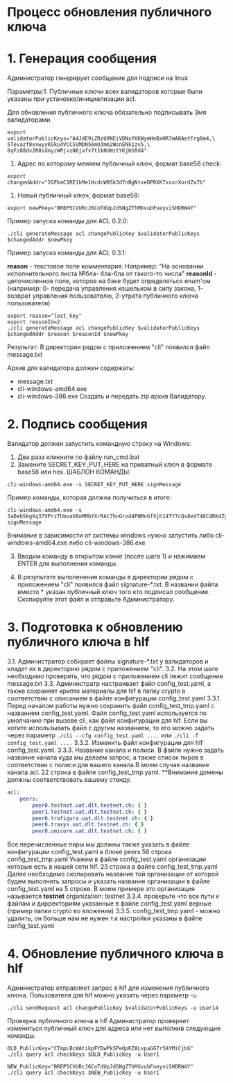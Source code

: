 # Процесс обновления публичного ключа

# 1. Генерация сообщения

Администратор генерирует сообщение для подписи на linux

Параметры:1. Публичные ключи всех валидаторов которые были указаны при установке/инициализации acl.

Для обновления публичного ключа обязательно подписывать 3мя валидаторами.



```shell
export validatorPublicKeys="A4JdE9iZRzU9NEiVDNxYKKWymHeBxHR7mA8AetFrg8m4,\
5Tevazf8xxwyyKGku4VCCSVMDN56mU3mm2WsnENk1zv5,\
6qFz88dv2R8sXmyzWPjvzN6jafv7t1kNUHztYKjH1Rd4"
```

1. Адрес по которому меняем публичный ключ, формат base58 сheck:
```shell
export changedAddr="2GFkmC1RE1kMe1HcdcW9Sk3d7nBgNtxeDPRXK7xxxrXordZa7b"
```
1. Новый публичный ключ, формат base58:
```shell
export newPkey="BREP5CVURcJ6CoTdUpJdSNgZThMXvubFueyviSHDRW4Y"
```
Пример запуска команды для ACL 0.2.0:
```shell
./cli generateMessage acl changePublicKey $validatorPublicKeys $changedAddr $newPkey
```

Пример запуска команды для ACL 0.3.1:

**reason** - текстовое поле комментария. Например: "На основании исполнительного листа №бла-
бла-бла от такого-то числа"
**reasonId** - целочисленное поле, которое на бэке будет определяться enum'ом (например: 0-
передача управления кошельком в силу закона, 1-возврат управления пользователю, 2-утрата
публичного ключа пользователя)

```shell
export reason="lost_key"
export reasonId=2
./cli generateMessage acl changePublicKey $validatorPublicKeys $changedAddr $reason $reasonId $newPkey
``` 

Результат:
В директории рядом с приложением "cli" появился файл message.txt

Архив для валидатора должен содержать:
- message.txt
- cli-windows-amd64.exe
- cli-windows-386.exe
  Создать и передать zip архив Валидатору.

# 2. Подпись сообщения

  Валидатор должен запустить командную строку на Windows:
1. Два раза кликните по файлу run_cmd.bat
2. Замените SECRET_KEY_PUT_HERE на приватный ключ в формате base58 или hex.
   ШАБЛОН КОМАНДЫ:

```shell
cli-windows-amd64.exe -s SECRET_KEY_PUT_HERE signMessage
```

Пример команды, которая должна получиться в итоге:
```shell
cli-windows-amd64.exe -s 3aDebSkgXq37VPrzThboaV8oMMbYXrRAt7hnGrod4PNMnGfXjh14TY7cQs8eVT46C4RK4ZyNKLrBmyD5CYZiFmkr signMessage
```
Внимание в зависимости от системы windows нужно запустить либо cli-windows-amd64.exe либо cli-windows-386.exe

3. Вводим команду в открытом конке (после шага 1) и нажимаем ENTER для выполнения команды.

4. В результате выполенения команды в директории рядом с приложением "cli" появился файл signature-*.txt.
В названии файла вместо * указан публичный ключ того кто подписал сообщение.
Скопируйте этот файл и отправьте Администратору.

# 3. Подготовка к обновлению публичного ключа в hlf
3.1. Администратор собирает файлы signature-*.txt у валидаторов и кладет их в директорию
рядом с приложением "cli".
3.2. На этом шаге необходимо проверить, что рядом с приложением cli лежит сообщение
message.txt
3.3. Администратр настраивает файл config_test.yaml, а также сохраняет крипто материалы для
hlf в папку crypto в соответствии с описанием в файле конфигурации config_test.yaml
3.3.1. Перед началом работы нужно сохранить файл config_test_tmp.yaml с названием
config_test.yaml. Файл config_test.yaml используется по умолчанию при вызове cli, как файл
конфигурации для hlf. Если вы хотите использывать файл с другим названием, то его можно
задать через параметр `./cli --cfg config_test.yaml ....` или `./cli -f config_test.yaml ....`
3.3.2. Изменить файл конфигурации для hlf config_test.yaml.
3.3.3. Название канала и полиси. В файле нужно задать название канала куда мы делаем запрос,
а также список пиров в соответствии с полиси для вашего канала.В моем случае название канала acl. 22 строка в файле config_test_tmp.yaml. **Внимание домены
должны соответствовать вашему стенду.

```yaml
acl:
    peers:
        peer0.testnet.uat.dlt.testnet.ch: { }
        peer1.testnet.uat.dlt.testnet.ch: { }
        peer0.trafigura.uat.dlt.testnet.ch: { }
        peer0.traxys.uat.dlt.testnet.ch: { }
        peer0.umicore.uat.dlt.testnet.ch: { }
```

Все перечисленные пиры мы должны также указать в файле конфигурации config_test.yaml в
блоке peers 56 строка config_test_tmp.yaml
Укажем в файле config_test.yaml организации которые есть в нашей сети hlf. 23 строка в файле
config_test_tmp.yaml
Далее необходимо скопировать название той организации от которой будем выполнять запросы
и указать название организации в файле config_test.yaml на 5 строке.
В моем примере это организация называется **testnet**
organization: testnet
3.3.4. проверьте что все пути к файлам и дирректориям указанные в файле config_test.yaml
верные (пример папки crypto во вложении)
3.3.5. config_test_tmp.yaml - можно удалить, он больше нам не нужен т.к настройки указаны в
файле config_test.yaml

# 4. Обновление публичного ключа в hlf

Администратор отправляет запрос в hlf для изменения публичного ключа. Пользователя для hlf можно указать через параметр -u

```shell
./cli sendRequest acl changePublicKey $validatorPublicKeys -u User14
```

Проверка публичного ключа в hlf
Администратор проверяет измениться публичный ключ для адреса или нет выполнив следующие команды.

```shell
OLD_PublicKey="CTmpLBcWAtikpFYDwPkSPeQpKZALxpaGG7r5AYMiCjbG"
./cli query acl checkKeys $OLD_PublicKey -u User1

NEW_PublicKey="BREP5CVURcJ6CoTdUpJdSNgZThMXvubFueyviSHDRW4Y"
./cli query acl checkKeys $NEW_PublicKey -u User1
```
